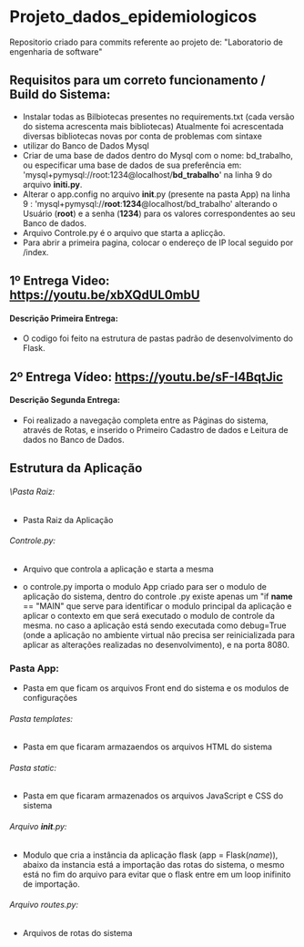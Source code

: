 # Projeto_dados_epidemiologicos
Repositorio criado para commits referente ao projeto de: "Laboratorio de engenharia de software"

## Requisitos para um correto funcionamento / Build do Sistema:

* Instalar todas as Bilbiotecas presentes no requirements.txt (cada versão do sistema acrescenta mais bibliotecas) Atualmente foi acrescentada diversas bibliotecas novas por conta de problemas com sintaxe 
* utilizar do Banco de Dados Mysql
* Criar de uma base de dados dentro do Mysql com o nome: bd_trabalho, ou especificar uma base de dados de sua preferência em: 'mysql+pymysql://root:1234@localhost/__bd_trabalho__' na linha 9 do arquivo __initi.py__.
* Alterar o app.config no arquivo ____init____.py (presente na pasta App) na linha 9 : 
'mysql+pymysql://__root__:__1234__@localhost/bd_trabalho'
alterando o Usuário (__root__) e a senha (__1234__) para os valores correspondentes ao seu Banco de dados.
* Arquivo Controle.py é o arquivo que starta a aplicção.
* Para abrir a primeira pagina, colocar o endereço de IP local seguido por /index.


## 1º Entrega Video: https://youtu.be/xbXQdUL0mbU

#### Descrição Primeira Entrega:
* O codigo foi feito na estrutura de pastas padrão de desenvolvimento do Flask.

## 2º Entrega Vídeo: https://youtu.be/sF-I4BqtJic

#### Descrição Segunda Entrega:
* Foi realizado a navegação completa entre as Páginas do sistema, através de Rotas, e inserido o Primeiro Cadastro de dados e Leitura de dados no Banco de Dados.



## Estrutura da Aplicação

###### \Pasta Raiz: 
* Pasta Raiz da Aplicação

###### Controle.py: 
* Arquivo que controla a aplicação e starta a mesma

* o controle.py importa o modulo App criado para ser o modulo de aplicação do sistema, dentro do controle .py existe apenas um "if __name__ == "MAIN"
que serve para identificar o modulo principal da aplicação e aplicar o contexto em que será executado o modulo de controle da mesma.
no caso a aplicação está sendo executada como debug=True (onde a aplicação no ambiente virtual não precisa ser reinicializada para aplicar as alterações realizadas      no desenvolvimento), e na porta 8080.
  
### Pasta App:
  * Pasta em que ficam os arquivos Front end do sistema e os modulos de configurações

  ###### Pasta templates:
  * Pasta em que ficaram armazaendos os arquivos HTML do sistema
  
  ###### Pasta static:
 * Pasta em que ficaram armazenados os arquivos JavaScript e CSS do sistema
 
  ###### Arquivo __init__.py: 
  
  * Modulo que cria a instância da aplicação flask (app = Flask(_name_)), abaixo da instancia está a importação das rotas do sistema, o mesmo está no fim do arquivo para evitar que o flask entre em um loop inifinito de importação.

 ###### Arquivo routes.py: 
 * Arquivos de rotas do sistema

